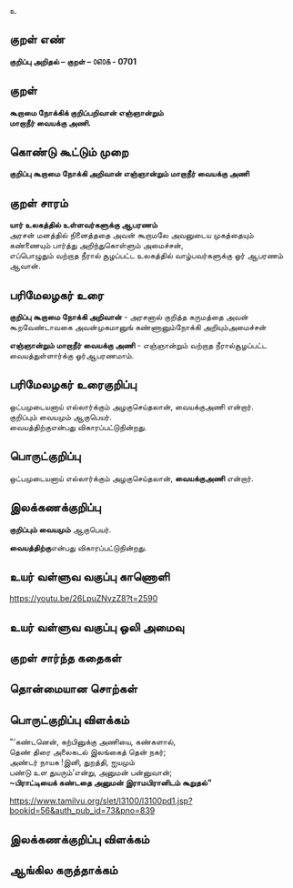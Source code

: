 உ

## குறள் எண் 

**குறிப்பு அறிதல் – குறள் – ௦௭௦௧ - 0701**  

## குறள் 

**கூறாமை நோக்கிக் குறிப்பறிவான் எஞ்ஞான்றும்    
மாறாநீர் வையக்கு அணி.**  

## கொண்டு கூட்டும் முறை

**குறிப்பு கூறாமை நோக்கி அறிவான் எஞ்ஞான்றும் மாறாநீர் வையக்கு அணி**

## குறள் சாரம் 

**யார் உலகத்தில் உள்ளவர்களுக்கு ஆபரணம்**  
அரசன் மனத்தில் நினைத்ததை அவன் கூறாமலே அவனுடைய முகத்தையும் கண்ணையும் பார்த்து அறிந்துகொள்ளும் அமைச்சன்,  
எப்பொழுதும் வற்றாத நீரால் சூழப்பட்ட உலகத்தில் வாழ்பவர்களுக்கு ஓர் ஆபரணம் ஆவான்.  

## பரிமேலழகர் உரை

**குறிப்பு கூறாமை நோக்கி அறிவான்** - அரசனால் குறித்த கருமத்தை அவன் கூறவேண்டாவகை அவன்முகமானுங் கண்ணானும்நோக்கி அறியும்அமைச்சன்  

**எஞ்ஞான்றும் மாறாநீர் வையக்கு அணி** - எஞ்ஞான்றும் வற்றாத நீரால்சூழப்பட்ட வையத்துள்ளார்க்கு ஓர்ஆபரணமாம்.  

## பரிமேலழகர் உரைகுறிப்பு   

ஒட்பமுடையனாய் எல்லார்க்கும் அழகுசெய்தலான், வையக்குஅணி என்றார்.  
குறிப்பும் வையமும் ஆகுபெயர்.  
வையத்திற்குஎன்பது விகாரப்பட்டுநின்றது.   

## பொருட்குறிப்பு 

ஒட்பமுடையனாய் எல்லார்க்கும் அழகுசெய்தலான், **வையக்குஅணி** என்றார்.  

## இலக்கணக்குறிப்பு  

**குறிப்பும் வையமும்** ஆகுபெயர்.     

**வையத்திற்கு**என்பது விகாரப்பட்டுநின்றது.   

## உயர் வள்ளுவ வகுப்பு காணொளி

https://youtu.be/26LpuZNvzZ8?t=2590 

## உயர் வள்ளுவ வகுப்பு ஒலி அமைவு 

 
## குறள் சார்ந்த கதைகள் 


## தொன்மையான சொற்கள்


## பொருட்குறிப்பு விளக்கம்

"‘கண்டனென், கற்பினுக்கு அணியை, கண்களால்,  
தெண் திரை அலைகடல் இலங்கைத் தென் நகர்;  
அண்டர் நாயக !இனி, துறத்தி, ஐயமும்  
பண்டு உள துயரும்’என்று, அனுமன் பன்னுவான்;    
         **~பிராட்டியைக் கண்டதை அனுமன் இராமபிரானிடம் கூறுதல்"**  

https://www.tamilvu.org/slet/l3100/l3100pd1.jsp?bookid=56&auth_pub_id=73&pno=839 

## இலக்கணக்குறிப்பு விளக்கம்


## ஆங்கில கருத்தாக்கம் 



